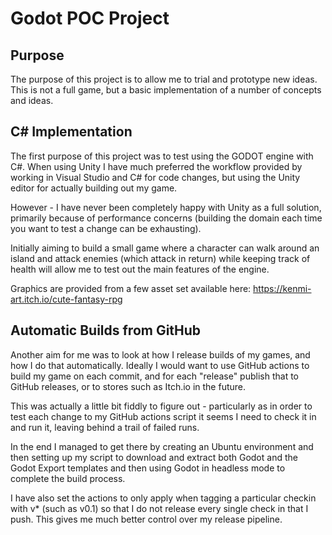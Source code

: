 # Godot POC Project

## Purpose

The purpose of this project is to allow me to trial and prototype new ideas. This is not a full game, but a basic implementation of a 
number of concepts and ideas.

## C# Implementation

The first purpose of this project was to test using the GODOT engine with C#. When using Unity I have much preferred the workflow provided 
by working in Visual Studio and C# for code changes, but using the Unity editor for actually building out my game.

However - I have never been completely happy with Unity as a full solution, primarily because of performance concerns (building the domain
each time you want to test a change can be exhausting).

Initially aiming to build a small game where a character can walk around an island and attack enemies (which attack in return) while keeping track 
of health will allow me to test out the main features of the engine.

Graphics are provided from a few asset set available here: https://kenmi-art.itch.io/cute-fantasy-rpg

## Automatic Builds from GitHub

Another aim for me was to look at how I release builds of my games, and how I do that automatically. Ideally I would want to 
use GitHub actions to build my game on each commit, and for each "release" publish that to GitHub releases, or to stores
such as Itch.io in the future.

This was actually a little bit fiddly to figure out - particularly as in order to test each change to my GitHub actions
script it seems I need to check it in and run it, leaving behind a trail of failed runs.

In the end I managed to get there by creating an Ubuntu environment and then setting up my script to download
and extract both Godot and the Godot Export templates and then using Godot in headless mode to complete the build process.

I have also set the actions to only apply when tagging a particular checkin with v* (such as v0.1) so that I do not release
every single check in that I push. This gives me much better control over my release pipeline.
